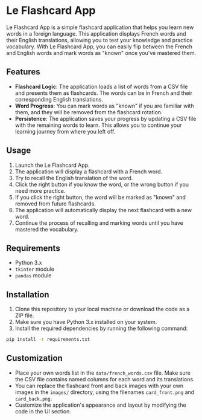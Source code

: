# Le Flashcard App

Le Flashcard App is a simple flashcard application that helps you learn new words in a foreign language. This application displays French words and their English translations, allowing you to test your knowledge and practice vocabulary. With Le Flashcard App, you can easily flip between the French and English words and mark words as "known" once you've mastered them.

## Features

- **Flashcard Logic**: The application loads a list of words from a CSV file and presents them as flashcards. The words can be in French and their corresponding English translations.
- **Word Progress**: You can mark words as "known" if you are familiar with them, and they will be removed from the flashcard rotation.
- **Persistence**: The application saves your progress by updating a CSV file with the remaining words to learn. This allows you to continue your learning journey from where you left off.

## Usage

1. Launch the Le Flashcard App.
2. The application will display a flashcard with a French word.
3. Try to recall the English translation of the word.
4. Click the right button if you know the word, or the wrong button if you need more practice.
5. If you click the right button, the word will be marked as "known" and removed from future flashcards.
6. The application will automatically display the next flashcard with a new word.
7. Continue the process of recalling and marking words until you have mastered the vocabulary.

## Requirements

- Python 3.x
- `tkinter` module
- `pandas` module

## Installation

1. Clone this repository to your local machine or download the code as a ZIP file.
2. Make sure you have Python 3.x installed on your system.
3. Install the required dependencies by running the following command:

```bash
pip install -r requirements.txt
```

## Customization

- Place your own words list in the `data/french_words.csv` file. Make sure the CSV file contains named columns for each word and its translations.
- You can replace the flashcard front and back images with your own images in the `images/` directory, using the filenames `card_front.png` and `card_back.png`.
- Customize the application's appearance and layout by modifying the code in the UI section.
